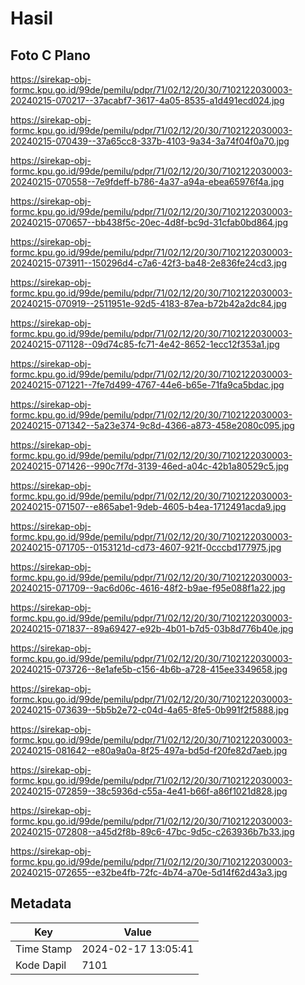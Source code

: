# Hasil

## Foto C Plano

https://sirekap-obj-formc.kpu.go.id/99de/pemilu/pdpr/71/02/12/20/30/7102122030003-20240215-070217--37acabf7-3617-4a05-8535-a1d491ecd024.jpg

https://sirekap-obj-formc.kpu.go.id/99de/pemilu/pdpr/71/02/12/20/30/7102122030003-20240215-070439--37a65cc8-337b-4103-9a34-3a74f04f0a70.jpg

https://sirekap-obj-formc.kpu.go.id/99de/pemilu/pdpr/71/02/12/20/30/7102122030003-20240215-070558--7e9fdeff-b786-4a37-a94a-ebea65976f4a.jpg

https://sirekap-obj-formc.kpu.go.id/99de/pemilu/pdpr/71/02/12/20/30/7102122030003-20240215-070657--bb438f5c-20ec-4d8f-bc9d-31cfab0bd864.jpg

https://sirekap-obj-formc.kpu.go.id/99de/pemilu/pdpr/71/02/12/20/30/7102122030003-20240215-073911--150296d4-c7a6-42f3-ba48-2e836fe24cd3.jpg

https://sirekap-obj-formc.kpu.go.id/99de/pemilu/pdpr/71/02/12/20/30/7102122030003-20240215-070919--2511951e-92d5-4183-87ea-b72b42a2dc84.jpg

https://sirekap-obj-formc.kpu.go.id/99de/pemilu/pdpr/71/02/12/20/30/7102122030003-20240215-071128--09d74c85-fc71-4e42-8652-1ecc12f353a1.jpg

https://sirekap-obj-formc.kpu.go.id/99de/pemilu/pdpr/71/02/12/20/30/7102122030003-20240215-071221--7fe7d499-4767-44e6-b65e-71fa9ca5bdac.jpg

https://sirekap-obj-formc.kpu.go.id/99de/pemilu/pdpr/71/02/12/20/30/7102122030003-20240215-071342--5a23e374-9c8d-4366-a873-458e2080c095.jpg

https://sirekap-obj-formc.kpu.go.id/99de/pemilu/pdpr/71/02/12/20/30/7102122030003-20240215-071426--990c7f7d-3139-46ed-a04c-42b1a80529c5.jpg

https://sirekap-obj-formc.kpu.go.id/99de/pemilu/pdpr/71/02/12/20/30/7102122030003-20240215-071507--e865abe1-9deb-4605-b4ea-1712491acda9.jpg

https://sirekap-obj-formc.kpu.go.id/99de/pemilu/pdpr/71/02/12/20/30/7102122030003-20240215-071705--0153121d-cd73-4607-921f-0cccbd177975.jpg

https://sirekap-obj-formc.kpu.go.id/99de/pemilu/pdpr/71/02/12/20/30/7102122030003-20240215-071709--9ac6d06c-4616-48f2-b9ae-f95e088f1a22.jpg

https://sirekap-obj-formc.kpu.go.id/99de/pemilu/pdpr/71/02/12/20/30/7102122030003-20240215-071837--89a69427-e92b-4b01-b7d5-03b8d776b40e.jpg

https://sirekap-obj-formc.kpu.go.id/99de/pemilu/pdpr/71/02/12/20/30/7102122030003-20240215-073726--8e1afe5b-c156-4b6b-a728-415ee3349658.jpg

https://sirekap-obj-formc.kpu.go.id/99de/pemilu/pdpr/71/02/12/20/30/7102122030003-20240215-073639--5b5b2e72-c04d-4a65-8fe5-0b991f2f5888.jpg

https://sirekap-obj-formc.kpu.go.id/99de/pemilu/pdpr/71/02/12/20/30/7102122030003-20240215-081642--e80a9a0a-8f25-497a-bd5d-f20fe82d7aeb.jpg

https://sirekap-obj-formc.kpu.go.id/99de/pemilu/pdpr/71/02/12/20/30/7102122030003-20240215-072859--38c5936d-c55a-4e41-b66f-a86f1021d828.jpg

https://sirekap-obj-formc.kpu.go.id/99de/pemilu/pdpr/71/02/12/20/30/7102122030003-20240215-072808--a45d2f8b-89c6-47bc-9d5c-c263936b7b33.jpg

https://sirekap-obj-formc.kpu.go.id/99de/pemilu/pdpr/71/02/12/20/30/7102122030003-20240215-072655--e32be4fb-72fc-4b74-a70e-5d14f62d43a3.jpg


## Metadata

| Key        | Value               |
| ---------- | ------------------- |
| Time Stamp | 2024-02-17 13:05:41 |
| Kode Dapil | 7101                |



